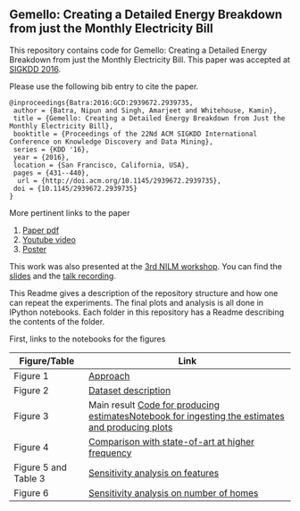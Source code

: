 Gemello: Creating a Detailed Energy Breakdown from just the Monthly Electricity Bill
-------------------

This repository contains code for Gemello: Creating a Detailed Energy Breakdown from just the Monthly Electricity Bill. This paper was accepted at [SIGKDD 2016](http://www.kdd.org/kdd2016/).

Please use the following bib entry to cite the paper.
```
@inproceedings{Batra:2016:GCD:2939672.2939735,
 author = {Batra, Nipun and Singh, Amarjeet and Whitehouse, Kamin},
 title = {Gemello: Creating a Detailed Energy Breakdown from Just the Monthly Electricity Bill},
 booktitle = {Proceedings of the 22Nd ACM SIGKDD International Conference on Knowledge Discovery and Data Mining},
 series = {KDD '16},
 year = {2016},
 location = {San Francisco, California, USA},
 pages = {431--440},
  url = {http://doi.acm.org/10.1145/2939672.2939735},
 doi = {10.1145/2939672.2939735}
}
```

More pertinent links to the paper

1. [Paper pdf](https://www.iiitd.edu.in/~nipunb/papers/gemello.pdf)
2. [Youtube video](https://www.youtube.com/watch?v=pzgqd9OhvDA)
3. [Poster](https://www.iiitd.edu.in/~nipunb/slides/kdd_poster_final.pdf)

This work was also presented at the [3rd NILM workshop](http://nilmworkshop.org/2016/). You can find the [slides](http://nilmworkshop.org/2016/slides/NipunBatra2.pdf) and the [talk recording](https://www.youtube.com/watch?v=LUauYdlbH74).




This Readme gives a description of the repository structure and how one can repeat the experiments. The final plots and analysis is all done in IPython notebooks.
Each folder in this repository has a Readme describing the contents of the folder.


First, links to the notebooks for the figures

| Figure/Table| Link |
| --- | --- |
| Figure 1 | [Approach](https://docs.google.com/drawings/d/1R68GnSezUbC-RiGcwy3E8cSYYHZAgf50YiYkTOqUWFg/edit?usp=sharing) |
| Figure 2 | [Dataset description](https://github.com/nipunbatra/Gemello/blob/master/code/dataset_description.ipynb) |
| Figure 3 | Main result [Code for producing estimates](https://github.com/nipunbatra/Gemello/blob/54984bf0bfc85856c880fdadba31b9a785761665/code/main_result_parallel_new.py)[Notebook for ingesting the estimates and producing plots](https://github.com/nipunbatra/Gemello/blob/master/code/main-result.ipynb) |
| Figure 4 | [Comparison with state-of-art at higher frequency](https://github.com/nipunbatra/Gemello/blob/master/code/lbm-2min-15min-vs-gemello.ipynb)|
| Figure 5 and Table 3| [Sensitivity analysis on features](https://github.com/nipunbatra/Gemello/blob/master/code/sensitivity-features.ipynb)|
| Figure 6| [Sensitivity analysis on number of homes](https://github.com/nipunbatra/Gemello/blob/master/code/sensitivity-numhomes.ipynb) |
